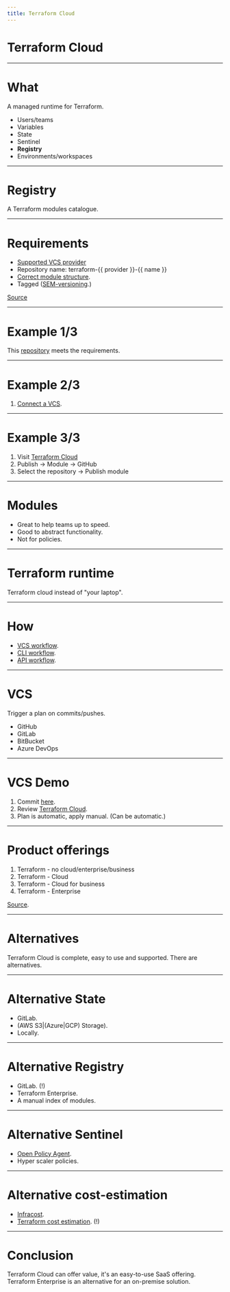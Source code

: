 ```yaml
---
title: Terraform Cloud
---
```


# Terraform Cloud

---

# What

A managed runtime for Terraform.

- Users/teams
- Variables
- State
- Sentinel
- **Registry**
- Environments/workspaces

----

# Registry

A Terraform modules catalogue.

---

# Requirements

- [Supported VCS provider](https://www.terraform.io/cloud-docs/vcs#supported-vcs-providers)
- Repository name: terraform-{{ provider }}-{{ name }}
- [Correct module structure](https://www.terraform.io/language/modules/develop/structure).
- Tagged ([SEM-versioning](https://semver.org).)

[Source](https://www.terraform.io/cloud-docs/registry/publish-modules#preparing-a-module-repository)

---

# Example 1/3

This [repository](https://github.com/robertdebock/terraform-azurerm-scale-set/) meets the requirements.

---

# Example 2/3

1. [Connect a VCS](https://app.terraform.io/app/robertdebock/settings/version-control).

---

# Example 3/3

1. Visit [Terraform Cloud](https://app.terraform.io/app/robertdebock/registry/private/providers)
2. Publish -> Module -> GitHub
3. Select the repository -> Publish module

---

# Modules

- Great to help teams up to speed.
- Good to abstract functionality.
- Not for policies.

----

# Terraform runtime

Terraform cloud instead of "your laptop".

---
# How

- [VCS workflow](https://www.terraform.io/cloud-docs/run/ui).
- [CLI workflow](https://www.terraform.io/cloud-docs/run/cli).
- [API workflow](https://www.terraform.io/cloud-docs/run/api).

----

# VCS

Trigger a plan on commits/pushes.

- GitHub
- GitLab
- BitBucket
- Azure DevOps

---

# VCS Demo

1. Commit [here](https://github.com/robertdebock/git-terraform-demo).
2. Review [Terraform Cloud](https://app.terraform.io/app/robertdebock/workspaces/git-terraform-demo/runs/).
3. Plan is automatic, apply manual. (Can be automatic.)

----

# Product offerings

1. Terraform - no cloud/enterprise/business
2. Terraform - Cloud
3. Terraform - Cloud for business
4. Terraform - Enterprise

[Source](https://cloud.hashicorp.com/products/terraform/pricing).

----

# Alternatives

Terraform Cloud is complete, easy to use and supported. There are alternatives.

---

# Alternative State

- GitLab.
- (AWS S3|(Azure|GCP) Storage).
- Locally.

---

# Alternative Registry

- GitLab. (!)
- Terraform Enterprise.
- A manual index of modules.

---

# Alternative Sentinel

- [Open Policy Agent](https://www.openpolicyagent.org/docs/latest/terraform/).
- Hyper scaler policies.

---

# Alternative cost-estimation

- [Infracost](https://www.infracost.io).
- [Terraform cost estimation](https://github.com/antonbabenko/terraform-cost-estimation). (!)

----

# Conclusion

Terraform Cloud can offer value, it's an easy-to-use SaaS offering. Terraform Enterprise is an alternative for an on-premise solution.
